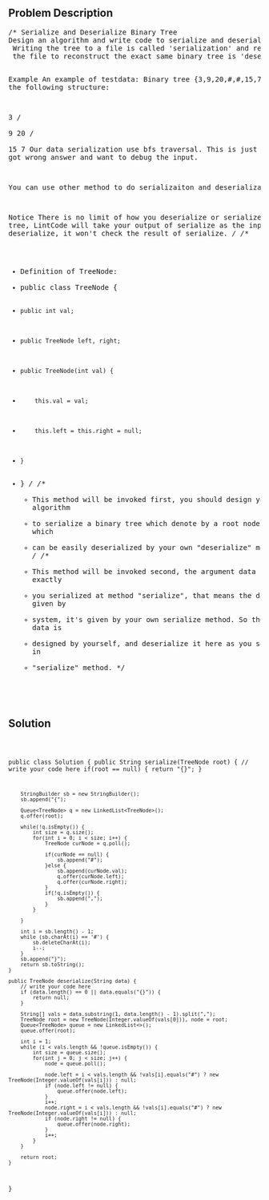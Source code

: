 <!--
<style>
  body { font-family: Arial, sans-serif; }
  .container { max-width: 200px; margin: 0 auto; padding: 10px; }
  .comment-block { background-color: #f9f9f9; padding: 10px; border-left: 5px solid #ccc; width: 200px; margin: 20px auto; overflow-wrap: break-word; white-space: pre-wrap; }
  .code-block { background-color: #f4f4f4; padding: 10px; border: 1px solid #ddd; width: 50%; margin: 20px auto; overflow-wrap: break-word; white-space: pre-wrap; }
</style>
-->

<div class='container'>
<h2>Problem Description</h2>
<div class='comment-block'>
<pre>
/* Serialize and Deserialize Binary Tree
Design an algorithm and write code to serialize and deserialize a binary tree.
 Writing the tree to a file is called 'serialization' and reading back from 
 the file to reconstruct the exact same binary tree is 'deserialization'.

Example
An example of testdata: Binary tree {3,9,20,#,#,15,7}, denote the following 
structure:

  3
 / \
9  20
  /  \
 15   7
Our data serialization use bfs traversal. This is just for when you got wrong 
answer and want to debug the input.

You can use other method to do serializaiton and deserialization.

Notice
There is no limit of how you deserialize or serialize a binary tree, 
LintCode will take your output of serialize as the input of deserialize, 
it won't check the result of serialize.
*/
/**
 * Definition of TreeNode:
 * public class TreeNode {
 *     public int val;
 *     public TreeNode left, right;
 *     public TreeNode(int val) {
 *         this.val = val;
 *         this.left = this.right = null;
 *     }
 * }
 */
    /**
     * This method will be invoked first, you should design your own algorithm 
     * to serialize a binary tree which denote by a root node to a string which
     * can be easily deserialized by your own "deserialize" method later.
     */
    /**
     * This method will be invoked second, the argument data is what exactly
     * you serialized at method "serialize", that means the data is not given by
     * system, it's given by your own serialize method. So the format of data is
     * designed by yourself, and deserialize it here as you serialize it in 
     * "serialize" method.
     */
</pre>
</div>

<h2>Solution</h2>
<div class='code-block'>
<pre><code class='language-java'>



public class Solution {
    public String serialize(TreeNode root) {
        // write your code here
        if(root == null) {
            return "{}";
        }
        
        StringBuilder sb = new StringBuilder();
        sb.append("{");
        
        Queue<TreeNode> q = new LinkedList<TreeNode>();
        q.offer(root);
        
        while(!q.isEmpty()) {
            int size = q.size();
            for(int i = 0; i < size; i++) {
                TreeNode curNode = q.poll();
            
                if(curNode == null) {
                    sb.append("#");
                }else {
                    sb.append(curNode.val);
                    q.offer(curNode.left);
                    q.offer(curNode.right);
                }
                if(!q.isEmpty()) {
                    sb.append(",");
                }
            }

        }
        
        int i = sb.length() - 1;
        while (sb.charAt(i) == '#') {
            sb.deleteCharAt(i);
            i--;
        }
        sb.append("}");
        return sb.toString();
    }

    public TreeNode deserialize(String data) {
        // write your code here
        if (data.length() == 0 || data.equals("{}")) {
            return null;
        }
        
        String[] vals = data.substring(1, data.length() - 1).split(",");
        TreeNode root = new TreeNode(Integer.valueOf(vals[0])), node = root;
        Queue<TreeNode> queue = new LinkedList<>();
        queue.offer(root);
        
        int i = 1;
        while (i < vals.length && !queue.isEmpty()) {
            int size = queue.size();
            for(int j = 0; j < size; j++) {
                node = queue.poll();
            
                node.left = i < vals.length && !vals[i].equals("#") ? new TreeNode(Integer.valueOf(vals[i])) : null;
                if (node.left != null) {
                    queue.offer(node.left);
                }
                i++;
                node.right = i < vals.length && !vals[i].equals("#") ? new TreeNode(Integer.valueOf(vals[i])) : null;
                if (node.right != null) {
                    queue.offer(node.right);
                }
                i++;
            }
        }
        
        return root;
    }
}</code></pre>
</div>
</div>
